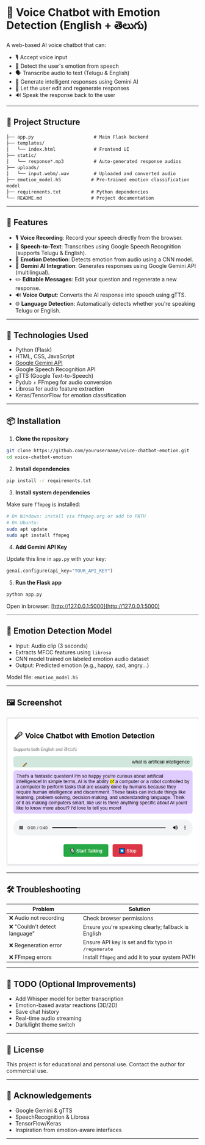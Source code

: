 # 🎤 Voice Chatbot with Emotion Detection (English + తెలుగు)

A web-based AI voice chatbot that can:
- 🎙️ Accept voice input
- 🧠 Detect the user's emotion from speech
- 🗣️ Transcribe audio to text (Telugu & English)
- 🤖 Generate intelligent responses using Gemini AI
- 🔁 Let the user edit and regenerate responses
- 🔊 Speak the response back to the user

---

## 📁 Project Structure

```
├── app.py                      # Main Flask backend
├── templates/
│   └── index.html              # Frontend UI
├── static/
│   └── response*.mp3           # Auto-generated response audios
├── uploads/
│   └── input.webm/.wav         # Uploaded and converted audio
├── emotion_model.h5           # Pre-trained emotion classification model
├── requirements.txt           # Python dependencies
└── README.md                  # Project documentation
```

---

## 🚀 Features

- 🎙️ **Voice Recording**: Record your speech directly from the browser.
- 🔁 **Speech-to-Text**: Transcribes using Google Speech Recognition (supports Telugu & English).
- 🧠 **Emotion Detection**: Detects emotion from audio using a CNN model.
- 🤖 **Gemini AI Integration**: Generates responses using Google Gemini API (multilingual).
- ✏️ **Editable Messages**: Edit your question and regenerate a new response.
- 🔊 **Voice Output**: Converts the AI response into speech using gTTS.
- 🌐 **Language Detection**: Automatically detects whether you're speaking Telugu or English.

---

## 🧪 Technologies Used

- Python (Flask)
- HTML, CSS, JavaScript
- [Google Gemini API](https://ai.google.dev/)
- Google Speech Recognition API
- gTTS (Google Text-to-Speech)
- Pydub + FFmpeg for audio conversion
- Librosa for audio feature extraction
- Keras/TensorFlow for emotion classification

---

## 📦 Installation

1. **Clone the repository**

```bash
git clone https://github.com/yourusername/voice-chatbot-emotion.git
cd voice-chatbot-emotion
```

2. **Install dependencies**

```bash
pip install -r requirements.txt
```

3. **Install system dependencies**

Make sure `ffmpeg` is installed:

```bash
# On Windows: install via ffmpeg.org or add to PATH
# On Ubuntu:
sudo apt update
sudo apt install ffmpeg
```

4. **Add Gemini API Key**

Update this line in `app.py` with your key:

```python
genai.configure(api_key="YOUR_API_KEY")
```

5. **Run the Flask app**

```bash
python app.py
```

Open in browser: [http://127.0.0.1:5000](http://127.0.0.1:5000)

---

## 🧠 Emotion Detection Model

- Input: Audio clip (3 seconds)
- Extracts MFCC features using `librosa`
- CNN model trained on labeled emotion audio dataset
- Output: Predicted emotion (e.g., happy, sad, angry...)

Model file: `emotion_model.h5`

---

## 🖼️ Screenshot

![screenshot](Ouput.png)

---

## 🛠️ Troubleshooting

| Problem | Solution |
|--------|----------|
| ❌ Audio not recording | Check browser permissions |
| ❌ "Couldn't detect language" | Ensure you're speaking clearly; fallback is English |
| ❌ Regeneration error | Ensure API key is set and fix typo in `/regenerate` |
| ❌ FFmpeg errors | Install `ffmpeg` and add it to your system PATH |

---

## 📌 TODO (Optional Improvements)

- Add Whisper model for better transcription
- Emotion-based avatar reactions (3D/2D)
- Save chat history
- Real-time audio streaming
- Dark/light theme switch

---

## 📄 License

This project is for educational and personal use. Contact the author for commercial use.

---

## 🙌 Acknowledgements

- Google Gemini & gTTS
- SpeechRecognition & Librosa
- TensorFlow/Keras
- Inspiration from emotion-aware interfaces

---
